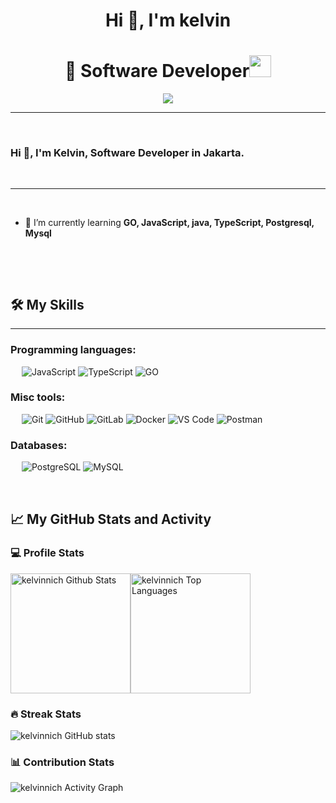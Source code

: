 <h1 align="center">Hi 👋, I'm kelvin</h1>

<h1 align="center"> 👋 Software Developer<img src="https://media.giphy.com/media/hvRJCLFzcasrR4ia7z/giphy.gif" width="35"></h1>
<p align="center">
  <a href="https://github.com/fairyland0926"><img src="https://readme-typing-svg.herokuapp.com/?lines=Software;Developer%20;1%2B%20years%20of%20coding%20experience;Always%20learning%20new%20tech&font=Pacifico&center=true&width=650&height=120&color=58a6ff&vCenter=true&size=45%22"></a>
</p>

-------------------
&emsp;
<h3 align="left">Hi 👋, I'm Kelvin, Software Developer in Jakarta.</h3>
&emsp;

-------------------
&emsp;



- 🌱 I’m currently learning **GO, JavaScript, java, TypeScript, Postgresql, Mysql**




&emsp;

<a href="https://github.com/kelvinnich">
</a>


&emsp;

## 🛠️ My Skills
-------------------
### Programming languages:
&emsp;
![JavaScript](https://img.shields.io/badge/-JavaScript-000?&logo=JavaScript)
![TypeScript](https://img.shields.io/badge/-TypeScript-000?&logo=TypeScript&logoColor=007ACC)
![GO](https://img.shields.io/badge/-GO-000?&logo=Go)

### Misc tools:
&emsp;
![Git](https://img.shields.io/badge/-Git-000?&logo=Git)
![GitHub](https://img.shields.io/badge/-GitHub-000?&logo=GitHub)
![GitLab](https://img.shields.io/badge/-GitLab-000?&logo=GitLab)
![Docker](https://img.shields.io/badge/-Docker-000?&logo=Docker)
![VS Code](https://img.shields.io/badge/-VS%20Code-000?&logo=Visual-Studio-Code)
![Postman](https://img.shields.io/badge/-Postman-000?&logo=Postman)



### Databases:
&emsp;
![PostgreSQL](https://img.shields.io/badge/-PostgreSQL-000?&logo=PostgreSQL)
![MySQL](https://img.shields.io/badge/-MySQL-000?&logo=MySQL)




&emsp;

## 📈 My GitHub Stats and Activity

### 💻 Profile Stats

<img alt="kelvinnich Github Stats" src="https://github-readme-stats.vercel.app/api/?username=kelvinnich&show_icons=true&include_all_commits=true&count_private=true&theme=react&hide_border=true&bg_color=1F222E&title_color=F85D7F&icon_color=F8D866" height="192px"/><img alt="kelvinnich Top Languages" src="https://github-readme-stats.vercel.app/api/top-langs/?username=kelvinnich&langs_count=8&layout=compact&theme=react&hide_border=true&bg_color=1F222E&title_color=F85D7F&icon_color=F8D866" height="192px"/>


### 🔥 Streak Stats

![kelvinnich GitHub stats](https://github-readme-streak-stats.herokuapp.com/?user=kelvinnich&theme=tokyonight)

### 📊 Contribution Stats

<img alt="kelvinnich Activity Graph" src="https://github-readme-activity-graph.cyclic.app/graph/?username=kelvin&bg_color=1F222E&color=F8D866&line=F85D7F&point=FFFFFF&hide_border=true" />

